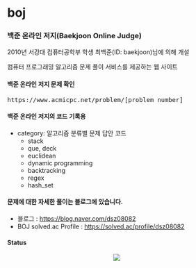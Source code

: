 # boj
### 백준 온라인 저지(Baekjoon Online Judge)
<p>2010년 서강대 컴퓨터공학부 학생 최백준(ID: baekjoon)님에 의해 개설</p>
<p>컴퓨터 프로그래밍 알고리즘 문제 풀이 서비스를 제공하는 웹 사이트</p>


#### 백준 온라인 저지 문제 확인
<pre>https://www.acmicpc.net/problem/[problem number]</pre>

#### 백준 온라인 저지의 코드 기록용
- category: 알고리즘 분류별 문제 답안 코드
  - stack
  - que, deck
  - euclidean
  - dynamic programming
  - backtracking
  - regex
  - hash_set

#### 문제에 대한 자세한 풀이는 블로그에 있습니다.
- 블로그 : https://blog.naver.com/dsz08082
- BOJ solved.ac Profile : https://solved.ac/profile/dsz08082

#### Status
<div align="center">
  <a href="https://solved.ac/dsz08082">
    <img src="http://mazassumnida.wtf/api/v2/generate_badge?boj=dsz08082"]
  </a>
</div>
